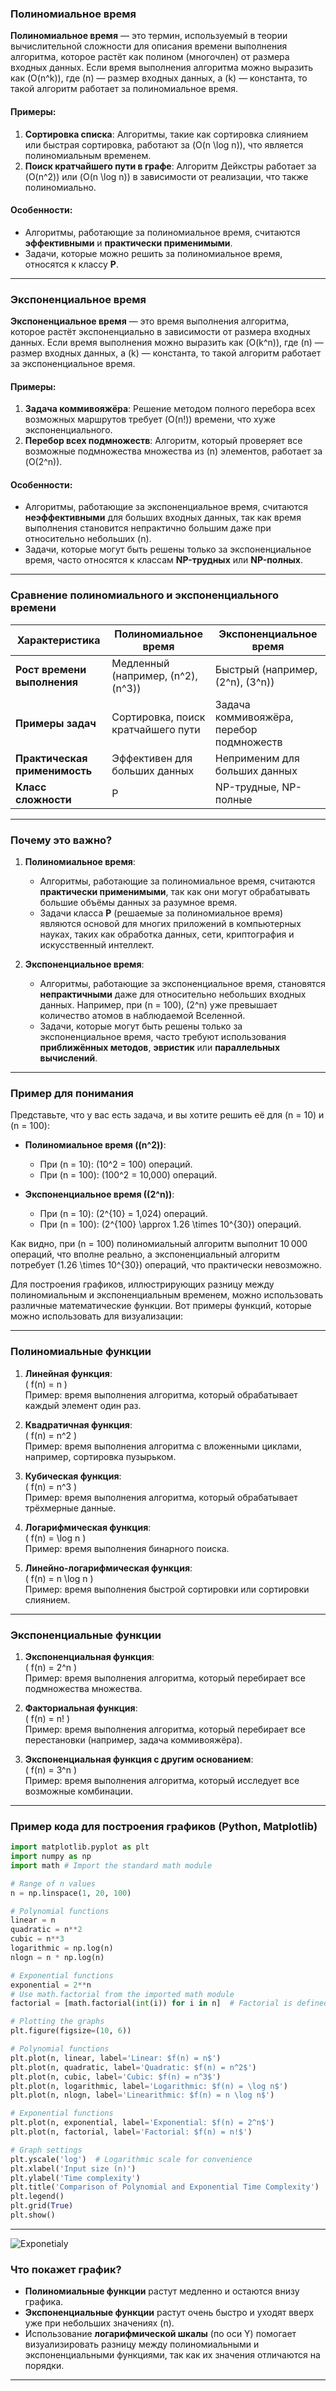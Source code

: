 ### **Полиномиальное время**

**Полиномиальное время** — это термин, используемый в теории вычислительной сложности для описания времени выполнения алгоритма, которое растёт как полином (многочлен) от размера входных данных. Если время выполнения алгоритма можно выразить как \(O(n^k)\), где \(n\) — размер входных данных, а \(k\) — константа, то такой алгоритм работает за полиномиальное время.

#### **Примеры:**
1. **Сортировка списка**: Алгоритмы, такие как сортировка слиянием или быстрая сортировка, работают за \(O(n \log n)\), что является полиномиальным временем.
2. **Поиск кратчайшего пути в графе**: Алгоритм Дейкстры работает за \(O(n^2)\) или \(O(n \log n)\) в зависимости от реализации, что также полиномиально.

#### **Особенности:**
- Алгоритмы, работающие за полиномиальное время, считаются **эффективными** и **практически применимыми**.
- Задачи, которые можно решить за полиномиальное время, относятся к классу **P**.

---

### **Экспоненциальное время**

**Экспоненциальное время** — это время выполнения алгоритма, которое растёт экспоненциально в зависимости от размера входных данных. Если время выполнения можно выразить как \(O(k^n)\), где \(n\) — размер входных данных, а \(k\) — константа, то такой алгоритм работает за экспоненциальное время.

#### **Примеры:**
1. **Задача коммивояжёра**: Решение методом полного перебора всех возможных маршрутов требует \(O(n!)\) времени, что хуже экспоненциального.
2. **Перебор всех подмножеств**: Алгоритм, который проверяет все возможные подмножества множества из \(n\) элементов, работает за \(O(2^n)\).

#### **Особенности:**
- Алгоритмы, работающие за экспоненциальное время, считаются **неэффективными** для больших входных данных, так как время выполнения становится непрактично большим даже при относительно небольших \(n\).
- Задачи, которые могут быть решены только за экспоненциальное время, часто относятся к классам **NP-трудных** или **NP-полных**.

---

### **Сравнение полиномиального и экспоненциального времени**

| **Характеристика**            | **Полиномиальное время**               | **Экспоненциальное время**               |
| ----------------------------- | -------------------------------------- | ---------------------------------------- |
| **Рост времени выполнения**   | Медленный (например, \(n^2\), \(n^3\)) | Быстрый (например, \(2^n\), \(3^n\))     |
| **Примеры задач**             | Сортировка, поиск кратчайшего пути     | Задача коммивояжёра, перебор подмножеств |
| **Практическая применимость** | Эффективен для больших данных          | Неприменим для больших данных            |
| **Класс сложности**           | P                                      | NP-трудные, NP-полные                    |

---

### **Почему это важно?**

1. **Полиномиальное время**:
   - Алгоритмы, работающие за полиномиальное время, считаются **практически применимыми**, так как они могут обрабатывать большие объёмы данных за разумное время.
   - Задачи класса **P** (решаемые за полиномиальное время) являются основой для многих приложений в компьютерных науках, таких как обработка данных, сети, криптография и искусственный интеллект.

2. **Экспоненциальное время**:
   - Алгоритмы, работающие за экспоненциальное время, становятся **непрактичными** даже для относительно небольших входных данных. Например, при \(n = 100\), \(2^n\) уже превышает количество атомов в наблюдаемой Вселенной.
   - Задачи, которые могут быть решены только за экспоненциальное время, часто требуют использования **приближённых методов**, **эвристик** или **параллельных вычислений**.

---

### **Пример для понимания**

Представьте, что у вас есть задача, и вы хотите решить её для \(n = 10\) и \(n = 100\):

- **Полиномиальное время (\(n^2\))**:
  - При \(n = 10\): \(10^2 = 100\) операций.
  - При \(n = 100\): \(100^2 = 10\,000\) операций.

- **Экспоненциальное время (\(2^n\))**:
  - При \(n = 10\): \(2^{10} = 1\,024\) операций.
  - При \(n = 100\): \(2^{100} \approx 1.26 \times 10^{30}\) операций.

Как видно, при \(n = 100\) полиномиальный алгоритм выполнит 10 000 операций, что вполне реально, а экспоненциальный алгоритм потребует \(1.26 \times 10^{30}\) операций, что практически невозможно.

Для построения графиков, иллюстрирующих разницу между полиномиальным и экспоненциальным временем, можно использовать различные математические функции. Вот примеры функций, которые можно использовать для визуализации:

---

### **Полиномиальные функции**
1. **Линейная функция**:  
   \( f(n) = n \)  
   Пример: время выполнения алгоритма, который обрабатывает каждый элемент один раз.

2. **Квадратичная функция**:  
   \( f(n) = n^2 \)  
   Пример: время выполнения алгоритма с вложенными циклами, например, сортировка пузырьком.

3. **Кубическая функция**:  
   \( f(n) = n^3 \)  
   Пример: время выполнения алгоритма, который обрабатывает трёхмерные данные.

4. **Логарифмическая функция**:  
   \( f(n) = \log n \)  
   Пример: время выполнения бинарного поиска.

5. **Линейно-логарифмическая функция**:  
   \( f(n) = n \log n \)  
   Пример: время выполнения быстрой сортировки или сортировки слиянием.

---

### **Экспоненциальные функции**
1. **Экспоненциальная функция**:  
   \( f(n) = 2^n \)  
   Пример: время выполнения алгоритма, который перебирает все подмножества множества.

2. **Факториальная функция**:  
   \( f(n) = n! \)  
   Пример: время выполнения алгоритма, который перебирает все перестановки (например, задача коммивояжёра).

3. **Экспоненциальная функция с другим основанием**:  
   \( f(n) = 3^n \)  
   Пример: время выполнения алгоритма, который исследует все возможные комбинации.

---

### **Пример кода для построения графиков (Python, Matplotlib)**

```python
import matplotlib.pyplot as plt
import numpy as np
import math # Import the standard math module

# Range of n values
n = np.linspace(1, 20, 100)

# Polynomial functions
linear = n
quadratic = n**2
cubic = n**3
logarithmic = np.log(n)
nlogn = n * np.log(n)

# Exponential functions
exponential = 2**n
# Use math.factorial from the imported math module
factorial = [math.factorial(int(i)) for i in n]  # Factorial is defined only for integers

# Plotting the graphs
plt.figure(figsize=(10, 6))

# Polynomial functions
plt.plot(n, linear, label='Linear: $f(n) = n$')
plt.plot(n, quadratic, label='Quadratic: $f(n) = n^2$')
plt.plot(n, cubic, label='Cubic: $f(n) = n^3$')
plt.plot(n, logarithmic, label='Logarithmic: $f(n) = \log n$')
plt.plot(n, nlogn, label='Linearithmic: $f(n) = n \log n$')

# Exponential functions
plt.plot(n, exponential, label='Exponential: $f(n) = 2^n$')
plt.plot(n, factorial, label='Factorial: $f(n) = n!$')

# Graph settings
plt.yscale('log')  # Logarithmic scale for convenience
plt.xlabel('Input size (n)')
plt.ylabel('Time complexity')
plt.title('Comparison of Polynomial and Exponential Time Complexity')
plt.legend()
plt.grid(True)
plt.show()
```

---
![Exponetialy](../assets/exponetialy.png)

### **Что покажет график?**
- **Полиномиальные функции** растут медленно и остаются внизу графика.
- **Экспоненциальные функции** растут очень быстро и уходят вверх уже при небольших значениях \(n\).
- Использование **логарифмической шкалы** (по оси Y) помогает визуализировать разницу между полиномиальными и экспоненциальными функциями, так как их значения отличаются на порядки.

---
